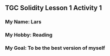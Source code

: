 ## TGC Solidity Lesson 1 Activity 1

### My Name: Lars

### My Hobby: Reading

### My Goal: To be the best version of myself
